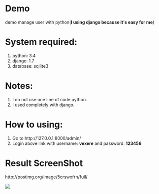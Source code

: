 <h1>Demo</h1>
<p>demo manage user with python(<b>I using django because it's easy for me</b>)</p>

<h1>System required:</h1>
  <ol>
    <li>python: 3.4</li>
    <li>django: 1.7</li>
    <li>database: sqllite3</li>
  </ol>
  

<h1>Notes:</h1>
  <ol>
    <li>I do not use one line of code python.</li>
    <li>I used completely with django.</li>
  </ol>
  
<h1>How to using:</h1>
  <ol>
    <li>Go to http://127.0.0.1:8000/admin/</li>
    <li>Login above link with username: <b>vexere</b> and password: <b>123456</b></li>
  </ol>

<h1>Result ScreenShot</h1>
<p>http://postimg.org/image/5crswxfrh/full/</p>
<img src="http://postimg.org/image/5crswxfrh/full/" />

